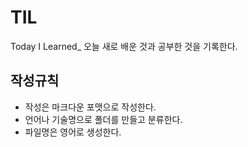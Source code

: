 # TIL
Today I Learned_
오늘 새로 배운 것과 공부한 것을 기록한다.

## 작성규칙
- 작성은 마크다운 포맷으로 작성한다.
- 언어나 기술명으로 폴더를 만들고 분류한다.
- 파일명은 영어로 생성한다.
